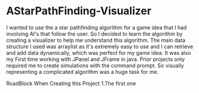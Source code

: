 # AStarPathFinding-Visualizer
I wanted to use the a star pathfinding algorithm for a game idea that I had involving AI's that follow the user. So I decided to learn the algorithm by creating a visualizer to help me understand this algorithm. The main data structure I used was arraylist as it's extremely easy to use and I can retrieve and add data dynamically, which was perfect for my game idea. It was also my First time working with JPanel and JFrame in java. Prior projects only required me to create simulations with the command prompt. So visually representing a complicated algorithm was a huge task for me. 

RoadBlock When Creating this Project
1.The first one 
